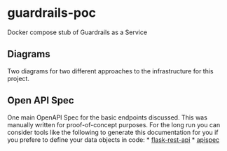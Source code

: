 # guardrails-poc
Docker compose stub of Guardrails as a Service

## Diagrams
Two diagrams for two different approaches to the infrastructure for this project.

## Open API Spec
One main OpenAPI Spec for the basic endpoints discussed.  This was manually written for proof-of-concept purposes.  For the long run you can consider tools like the following to generate this documentation for you if you prefere to define your data objects in code:
    * [flask-rest-api](https://flask-rest-api.readthedocs.io/en/stable/openapi.html)
    * [apispec](https://apispec.readthedocs.io/en/latest/index.html)
